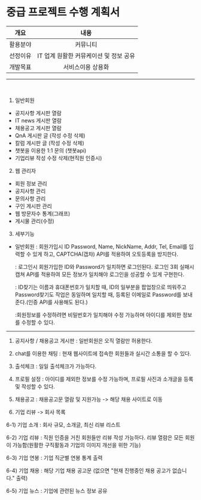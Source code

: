 # 중급 프로젝트 수행 계획서

|   개요   |                  내용                  |
| :------: | :------------------------------------: |
| 활용분야 |                커뮤니티                |
| 선정이유 | IT 업계 원활한 커뮤케이션 및 정보 공유 |
| 개발목표 |           서비스이용 상용화            |

---

<br>

1. 일반회원

- 공지사항 게시판 열람
- IT news 게시판 열람
- 채용공고 게시판 열람
- QnA 게시판 글 (작성 수정 삭제)
- 칼럼 게시판 글 (작성 수정 삭제)
- 챗봇을 이용한 1:1 문의 (챗봇api)
- 기업리뷰 작성 수정 삭제(현직원 인증시)

2. 웹 관리자

- 회원 정보 관리
- 공지사항 관리
- 문의사항 관리
- 구인 게시판 관리
- 웹 방문자수 통계(그래프)
- 게시물 관리(수정)

3. 세부기능

- 일반회원
  : 회원가입시 ID Password, Name, NickName, Addr, Tel, Email를 입력할 수 있게 하고, CAPTCHA(갭챠) API를 적용하여 오토등록을 방지한다.

  : 로그인시 회원가입한 ID와 Password가 일치하면 로그인된다. 로그인 3회 실패시 캡쳐 API를 적용하여 모든 정보가 일치해야 로그인을 성공할 수 있게 구현한다.

  : ID찾기는 이름과 휴대폰번호가 일치할 때, ID의 일부분을 팝업창으로 띄워주고 Password찾기도 작업은 동일하며 일치할 때, 등록된 이메일로 Password를 보내준다.(인증 API를 사용해도 된다.)

  :회원정보를 수정하려면 비밀번호가 일치해야 수정 가능하며 아이디를 제외한 정보를 수정할 수 있다.

---

1) 공지사항 / 채용공고 게시판
    : 일반회원은 오직 열람만 허용한다.

2) chat를 이용한 채팅
    : 현재 웹사이트에 접속한 회원들과 실시간 소통을 할 수 있다.
  
3) 출석체크
    : 일일 출석체크가 가능하다.
  
4) 프로필 설정
    : 아이디를 제외한 정보를 수정 가능하며, 프로필 사진과 소개글을 등록 및 작성할 수 있다.
  
5) 채용공고
    : 채용공고문 열람 및 지원가능 -> 해당 채용 사이트로 이동

6) 기업 리뷰 -> 회사 목록

6-1) 기업 소개
    : 회사 규모, 소개글, 최신 리뷰 리스트 
  
6-2) 기업 리뷰
    : 직원 인증을 거친 회원들만 리뷰 작성 가능하다.
    리뷰 열람은 모든 회원이 가능함(원활한 구직활동과 기업의 이미지 개선을 위한 기능)
  
6-3) 기업 연봉
    : 기업 직군별 연봉 통계 출력
  
6-4) 기업 채용
    : 해당 기업 채용 공고문 (없으면 "현재 진행중인 채용 공고가 없습니다." 출력)
  
6-5) 기업 뉴스
    : 기업에 관련된 뉴스 정보 공유